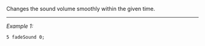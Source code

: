 Changes the sound volume smoothly within the given time.


---
*Example 1:*
```sqf
5 fadeSound 0;
```
